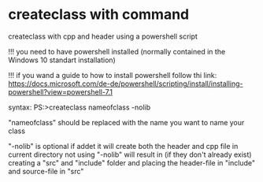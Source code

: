 # createclass with command
createclass with cpp and header using a powershell script

!!! you need to have powershell installed (normally contained in the Windows 10 standart installation)

!!! if you wand a guide to how to install powershell follow thi link: https://docs.microsoft.com/de-de/powershell/scripting/install/installing-powershell?view=powershell-7.1

syntax:
PS:>createclass nameofclass -nolib

"nameofclass" should be replaced with the name you want to name your class

"-nolib" is optional if addet it will create both the header and cpp file in current directory
not using "-nolib" will result in (if they don't already exist) creating a "src" and "include" folder and placing the header-file in "include" and source-file in "src"
